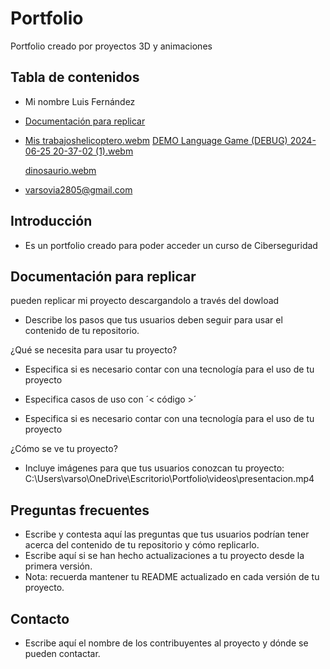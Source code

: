 # Portfolio
Portfolio creado por proyectos 3D y animaciones

## Tabla de contenidos
* Mi nombre Luis Fernández
* [Documentación para replicar](#replicar)
* [Mis trabajos](#trabajos)[helicoptero.webm](https://github.com/user-attachments/assets/eff55f09-b4f5-49c0-8761-5254a7a6ea71)
[DEMO Language Game (DEBUG) 2024-06-25 20-37-02 (1).webm](https://github.com/user-attachments/assets/325f7f89-1143-4d91-b44d-14c1ba8ae787)

  [dinosaurio.webm](https://github.com/user-attachments/assets/03280da3-da10-40a2-9e46-390e746fb8d0)

* varsovia2805@gmail.com

## Introducción <a name="https://github.com/Lufer1970/Portfolio.git"></a> 

  - Es un portfolio creado para poder acceder un curso de Ciberseguridad
 
## Documentación para replicar <a name="replicar"></a> 
pueden replicar mi proyecto descargandolo a través del dowload
  - Describe los pasos que tus usuarios deben seguir para usar el contenido de  tu repositorio.

  ¿Qué se necesita para usar tu proyecto?
  - Especifica si es necesario contar con una tecnología para el uso de tu proyecto
  - Especifica casos de uso con ´< código >´

  - Especifica si es necesario contar con una tecnología para el uso de tu proyecto

  ¿Cómo se ve tu proyecto?
  - Incluye imágenes para que tus usuarios conozcan tu proyecto:
 C:\Users\varso\OneDrive\Escritorio\Portfolio\videos\presentacion.mp4

## Preguntas frecuentes <a name="preguntas"></a> 
- Escribe y contesta aquí las preguntas que tus usuarios podrían tener acerca del contenido de tu repositorio y cómo replicarlo.
- Escribe aquí si se han hecho actualizaciones a tu proyecto desde la primera versión.
- Nota: recuerda mantener tu README actualizado en cada versión de tu proyecto.

## Contacto 
- Escribe aquí el nombre de los contribuyentes al proyecto y dónde se pueden contactar.
